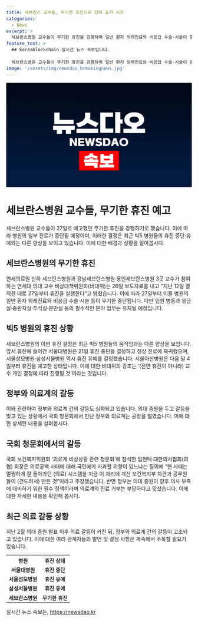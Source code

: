 ```yaml
---
title: 세브란스 교수들, 무기한 휴진으로 강제 휴가 시작
categories:
  - News
excerpt: >
  세브란스병원 교수들이 무기한 휴진을 강행하며 일반 환자 외래진료와 비응급 수술·시술이 중단된다. 이에 대해 비상대책위원회는 교수 개인 결정에 따라 진행될 것이라 강조하며 투쟁 강도가 낮을 것으로 관측된다. 의료계와 정부는 의대 증원 문제를 두고 공방을 벌이고 있다. 정부는 의료갈등을 해결하고자 하는 노력을 보이고 있는 반면, 의료계는 의사 부족 대비를 위한 증원 정책을 부당하다고 주장하며 대립하고 있다.
feature_text: >
  ## koreablockchain 실시간 뉴스 속보입니다.

  세브란스병원 교수들이 무기한 휴진을 강행하며 일반 환자 외래진료와 비응급 수술·시술이 중단된다. 이에 대해 비상대책위원회는 교수 개인 결정에 따라 진행될 것이라 강조하며 투쟁 강도가 낮을 것으로 관측된다. 의료계와 정부는 의대 증원 문제를 두고 공방을 벌이고 있다. 정부는 의료갈등을 해결하고자 하는 노력을 보이고 있는 반면, 의료계는 의사 부족 대비를 위한 증원 정책을 부당하다고 주장하며 대립하고 있다.
image: '/assets/img/newsdao_breakingnews.jpg'
---
```


<p><img src="/assets/img/newsdao_breakingnews.jpg" alt="koreablockchain 속보" /></p>

<h1>세브란스병원 교수들, 무기한 휴진 예고</h1>

<p data-ke-size="size16">세브란스병원 교수들이 27일로 예고했던 무기한 휴진을 강행하기로 했습니다. 이에 따라 병원의 일부 진료가 중단될 예정이며, 이러한 결정은 최근 빅5 병원들의 휴진 중단·유예와는 다른 양상을 보이고 있습니다. 이에 대한 배경과 상황을 알아봅시다.</p>

<h2 data-ke-size="size26">세브란스병원의 무기한 휴진</h2>

<p data-ke-size="size16">연세의료원 산하 세브란스병원과 강남세브란스병원·용인세브란스병원 3곳 교수가 참여하는 연세대 의대 교수 비상대책위원회(비대위)는 26일 보도자료를 내고 “지난 12일 결의한 대로 27일부터 휴진을 실행한다”고 밝혔습니다. 이에 따라 27일부터 이들 병원의 일반 환자 외래진료와 비응급 수술·시술 등이 무기한 중단됩니다. 다만 입원 병동과 응급실·중환자실·투석실·분만실 등의 필수적인 분야 업무는 유지될 예정입니다.</p>

<h2 data-ke-size="size26">빅5 병원의 휴진 상황</h2>

<p data-ke-size="size16">세브란스병원의 이번 휴진 결정은 최근 빅5 병원들의 움직임과는 다른 양상을 보입니다. 앞서 휴진에 들어간 서울대병원은 21일 휴진 중단을 결정하고 정상 진료에 복귀했으며, 서울성모병원·삼성서울병원 역시 휴진 유예를 결정했습니다. 서울아산병원은 다음 달 4일부터 휴진을 예고한 상태입니다. 이에 대한 비대위의 강조는 ‘(전면 휴진이 아니라) 교수 개인 결정에 따라 진행될 것’이라는 것입니다.</p>

<h2 data-ke-size="size26">정부와 의료계의 갈등</h2>

<p data-ke-size="size16">이와 관련하여 정부와 의료계 간의 갈등도 심화되고 있습니다. 의대 증원을 두고 갈등을 빚고 있는 상황에서 국회 청문회에서 만난 정부와 의료계는 공방을 벌였습니다. 이에 대한 상세한 내용을 살펴봅시다.</p>

<h2 data-ke-size="size26">국회 청문회에서의 갈등</h2>

<p data-ke-size="size16">국회 보건복지위원회 ‘의료계 비상상황 관련 청문회’에 참석한 임현택 대한의사협회(의협) 회장은 의료공백 사태에 대해 국민에게 사과할 의향이 있느냐는 질의에 “현 사태는 멀쩡하게 잘 돌아가던 (의료) 시스템을 지금 이 자리에 계신 보건복지부 차관과 공무원들이 (건드려서) 만든 것”이라고 주장했습니다. 반면 정부는 의대 증원이 향후 의사 부족에 대비하기 위한 필수 정책이라며 의료계의 진료 거부는 부당하다고 맞섰습니다. 이에 대한 자세한 내용을 확인해 봅시다.</p>

<h2 data-ke-size="size26">최근 의료 갈등 상황</h2>

<p data-ke-size="size16">지난 2월 의대 증원 발표 이후 의료 갈등이 커진 뒤, 정부와 의료계 간의 갈등이 고조되고 있습니다. 이에 대한 여러 관계자들의 발언 및 결정 사항은 계속해서 주목할 필요가 있습니다.</p>

<table>
    <tr>
        <th>병원</th>
        <th>휴진 상태</th>
    </tr>
    <tr>
        <td style="text-align: center; height: 17px;"><b>서울대병원</b></td>
        <td style="text-align: center; height: 17px;"><b>휴진 중단</b></td>
    </tr>
    <tr>
        <td style="text-align: center; height: 17px;"><b>서울성모병원</b></td>
        <td style="text-align: center; height: 17px;"><b>휴진 유예</b></td>
    </tr>
    <tr>
        <td style="text-align: center; height: 17px;"><b>삼성서울병원</b></td>
        <td style="text-align: center; height: 17px;"><b>휴진 유예</b></td>
    </tr>
    <tr>
        <td style="text-align: center; height: 17px;"><b>세브란스병원</b></td>
        <td style="text-align: center; height: 17px;"><b>무기한 휴진</b></td>
    </tr>
</table>
실시간 뉴스 속보는, <a href="https://newsdao.kr" rel="dofollow">https://newsdao.kr</a>


